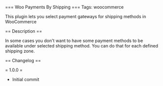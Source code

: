 === Woo Payments By Shipping ===
Tags: woocommerce

This plugin lets you select payment gateways for shipping methods in WooCommerce


== Description ==

In some cases you don't want to have some payment methods to be available under selected shipping method. You can do that for each defined shipping zone.


== Changelog ==

= 1.0.0 =
* Initial commit

